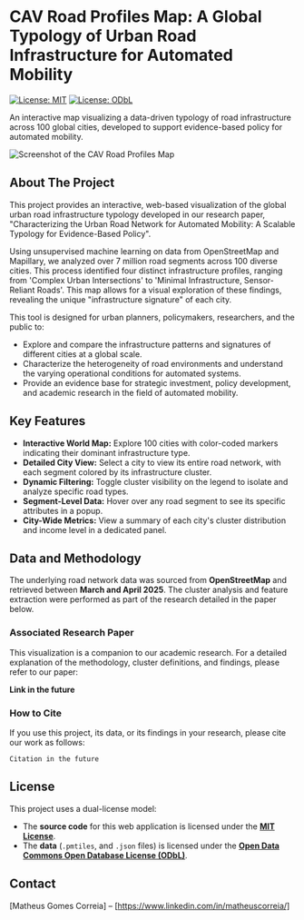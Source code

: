 # CAV Road Profiles Map: A Global Typology of Urban Road Infrastructure for Automated Mobility

[![License: MIT](https://img.shields.io/badge/Code%20License-MIT-blue.svg)](https://opensource.org/licenses/MIT)
[![License: ODbL](https://img.shields.io/badge/Data%20License-ODbL-brightgreen.svg)](https://opendatacommons.org/licenses/odbl/)

An interactive map visualizing a data-driven typology of road infrastructure across 100 global cities, developed to support evidence-based policy for automated mobility.

![Screenshot of the CAV Road Profiles Map](assets/social-preview.png)

## About The Project

This project provides an interactive, web-based visualization of the global urban road infrastructure typology developed in our research paper, "Characterizing the Urban Road Network for Automated Mobility: A Scalable Typology for Evidence-Based Policy".

Using unsupervised machine learning on data from OpenStreetMap and Mapillary, we analyzed over 7 million road segments across 100 diverse cities. This process identified four distinct infrastructure profiles, ranging from 'Complex Urban Intersections' to 'Minimal Infrastructure, Sensor-Reliant Roads'. This map allows for a visual exploration of these findings, revealing the unique "infrastructure signature" of each city.

This tool is designed for urban planners, policymakers, researchers, and the public to:
*   Explore and compare the infrastructure patterns and signatures of different cities at a global scale.
*   Characterize the heterogeneity of road environments and understand the varying operational conditions for automated systems.
*   Provide an evidence base for strategic investment, policy development, and academic research in the field of automated mobility.

## Key Features

*   **Interactive World Map:** Explore 100 cities with color-coded markers indicating their dominant infrastructure type.
*   **Detailed City View:** Select a city to view its entire road network, with each segment colored by its infrastructure cluster.
*   **Dynamic Filtering:** Toggle cluster visibility on the legend to isolate and analyze specific road types.
*   **Segment-Level Data:** Hover over any road segment to see its specific attributes in a popup.
*   **City-Wide Metrics:** View a summary of each city's cluster distribution and income level in a dedicated panel.

## Data and Methodology

The underlying road network data was sourced from **OpenStreetMap** and retrieved between **March and April 2025**. The cluster analysis and feature extraction were performed as part of the research detailed in the paper below.

### Associated Research Paper

This visualization is a companion to our academic research. For a detailed explanation of the methodology, cluster definitions, and findings, please refer to our paper:

**Link in the future**

### How to Cite

If you use this project, its data, or its findings in your research, please cite our work as follows:

`Citation in the future`


## License

This project uses a dual-license model:

*   The **source code** for this web application is licensed under the **[MIT License](LICENSE_CODE)**.
*   The **data** (`.pmtiles`, and `.json` files) is licensed under the **[Open Data Commons Open Database License (ODbL)](LICENSE_DATA)**.

## Contact

[Matheus Gomes Correia] – [https://www.linkedin.com/in/matheuscorreia/]